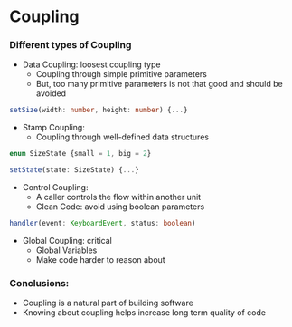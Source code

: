 # Coupling

### Different types of Coupling

* Data Coupling: loosest coupling type
    - Coupling through simple primitive parameters
    - But, too many primitive parameters is not that good and should be avoided

```typescript
setSize(width: number, height: number) {...}
```

* Stamp Coupling:
    - Coupling through well-defined data structures

```typescript
enum SizeState {small = 1, big = 2}

setState(state: SizeState) {...}
```

* Control Coupling:
    - A caller controls the flow within another unit
    - Clean Code: avoid using boolean parameters

```typescript
handler(event: KeyboardEvent, status: boolean)
```

* Global Coupling: critical
    - Global Variables
    - Make code harder to reason about

### Conclusions:

* Coupling is a natural part of building software
* Knowing about coupling helps increase long term quality of code

